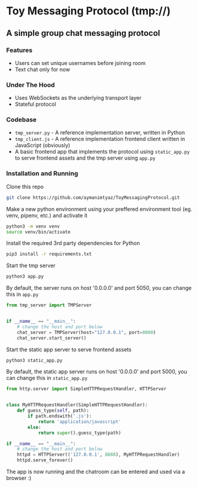 # Toy Messaging Protocol (tmp://)
## A simple group chat messaging protocol

### Features
- Users can set  unique usernames before joining room
- Text chat only for now

### Under The Hood
- Uses WebSockets as the underlying transport layer
- Stateful protocol

### Codebase
- `tmp_server.py` - A reference implementation server, written in Python
- `tmp_client.js` - A reference implementation frontend client written in JavaScript (obviously)
- A basic frontend app that implements the protocol using `static_app.py` to serve frontend assets and the tmp server using `app.py`

### Installation and Running
Clone this repo
```sh
git clone https://github.com/aymanimtyaz/ToyMessagingProtocol.git
```
Make a new python environment using your preffered environment tool (eg. venv, pipenv, etc.) and activate it
```sh
python3 -m venv venv
source venv/bin/activate
```
Install the required 3rd party dependencies for Python
```sh
pip3 install -r requirements.txt
```
Start the tmp server
```sh
python3 app.py
```
By default, the server runs on host '0.0.0.0' and port 5050, you can change this in `app.py`
```python
from tmp_server import TMPServer


if __name__ == "__main__":
    # change the host and port below
    chat_server = TMPServer(host="127.0.0.1", port=8000)
    chat_server.start_server()

```
Start the static app server to serve frontend assets
```sh
python3 static_app.py
```
By default, the static app server runs on host '0.0.0.0' and port 5000, you can change this in `static_app.py`
```python
from http.server import SimpleHTTPRequestHandler, HTTPServer


class MyHTTPRequestHandler(SimpleHTTPRequestHandler):
    def guess_type(self, path):
        if path.endswith('.js'):
            return 'application/javascript'
        else:
            return super().guess_type(path)

if __name__ == "__main__":
    # change the host and port below
    httpd = HTTPServer(('127.0.0.1', 8888), MyHTTPRequestHandler)
    httpd.serve_forever()

```
The app is now running and the chatroom can be entered and used via a browser :)
